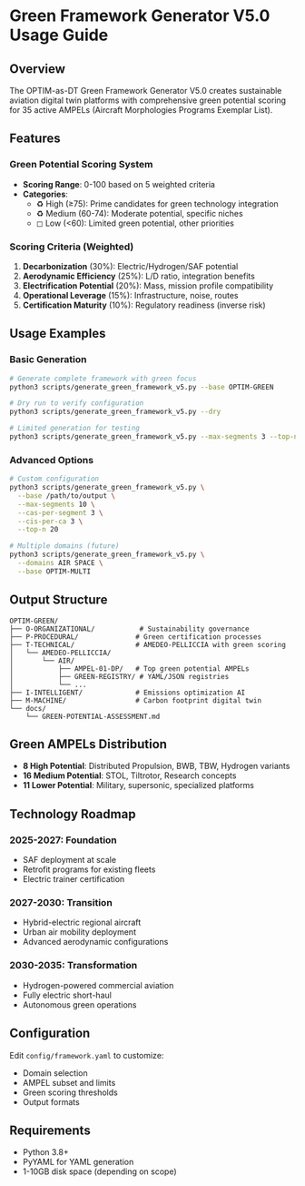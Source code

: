 # Green Framework Generator V5.0 Usage Guide

## Overview

The OPTIM-as-DT Green Framework Generator V5.0 creates sustainable aviation digital twin platforms with comprehensive green potential scoring for 35 active AMPELs (Aircraft Morphologies Programs Exemplar List).

## Features

### Green Potential Scoring System
- **Scoring Range**: 0-100 based on 5 weighted criteria
- **Categories**: 
  - ♻️ High (≥75): Prime candidates for green technology integration
  - ♻︎ Medium (60-74): Moderate potential, specific niches  
  - ◻︎ Low (<60): Limited green potential, other priorities

### Scoring Criteria (Weighted)
1. **Decarbonization** (30%): Electric/Hydrogen/SAF potential
2. **Aerodynamic Efficiency** (25%): L/D ratio, integration benefits
3. **Electrification Potential** (20%): Mass, mission profile compatibility
4. **Operational Leverage** (15%): Infrastructure, noise, routes
5. **Certification Maturity** (10%): Regulatory readiness (inverse risk)

## Usage Examples

### Basic Generation
```bash
# Generate complete framework with green focus
python3 scripts/generate_green_framework_v5.py --base OPTIM-GREEN

# Dry run to verify configuration
python3 scripts/generate_green_framework_v5.py --dry

# Limited generation for testing
python3 scripts/generate_green_framework_v5.py --max-segments 3 --top-n 5
```

### Advanced Options
```bash
# Custom configuration
python3 scripts/generate_green_framework_v5.py \
  --base /path/to/output \
  --max-segments 10 \
  --cas-per-segment 3 \
  --cis-per-ca 3 \
  --top-n 20

# Multiple domains (future)
python3 scripts/generate_green_framework_v5.py \
  --domains AIR SPACE \
  --base OPTIM-MULTI
```

## Output Structure

```
OPTIM-GREEN/
├── O-ORGANIZATIONAL/           # Sustainability governance
├── P-PROCEDURAL/              # Green certification processes  
├── T-TECHNICAL/               # AMEDEO-PELLICCIA with green scoring
│   └── AMEDEO-PELLICCIA/
│       └── AIR/
│           ├── AMPEL-01-DP/   # Top green potential AMPELs
│           ├── GREEN-REGISTRY/ # YAML/JSON registries
│           └── ...
├── I-INTELLIGENT/             # Emissions optimization AI
├── M-MACHINE/                 # Carbon footprint digital twin
└── docs/
    └── GREEN-POTENTIAL-ASSESSMENT.md
```

## Green AMPELs Distribution

- **8 High Potential**: Distributed Propulsion, BWB, TBW, Hydrogen variants
- **16 Medium Potential**: STOL, Tiltrotor, Research concepts  
- **11 Lower Potential**: Military, supersonic, specialized platforms

## Technology Roadmap

### 2025-2027: Foundation
- SAF deployment at scale
- Retrofit programs for existing fleets
- Electric trainer certification

### 2027-2030: Transition  
- Hybrid-electric regional aircraft
- Urban air mobility deployment
- Advanced aerodynamic configurations

### 2030-2035: Transformation
- Hydrogen-powered commercial aviation
- Fully electric short-haul
- Autonomous green operations

## Configuration

Edit `config/framework.yaml` to customize:
- Domain selection
- AMPEL subset and limits
- Green scoring thresholds
- Output formats

## Requirements

- Python 3.8+
- PyYAML for YAML generation
- 1-10GB disk space (depending on scope)